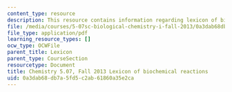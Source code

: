```yaml
---
content_type: resource
description: This resource contains information regarding lexicon of biochemical reactions.
file: /media/courses/5-07sc-biological-chemistry-i-fall-2013/0a3dab68db7a5fd5c2ab61860a35e2ca_MIT5_07SCF13_Lexicon.pdf
file_type: application/pdf
learning_resource_types: []
ocw_type: OCWFile
parent_title: Lexicon
parent_type: CourseSection
resourcetype: Document
title: Chemistry 5.07, Fall 2013 Lexicon of biochemical reactions
uid: 0a3dab68-db7a-5fd5-c2ab-61860a35e2ca
---
```

